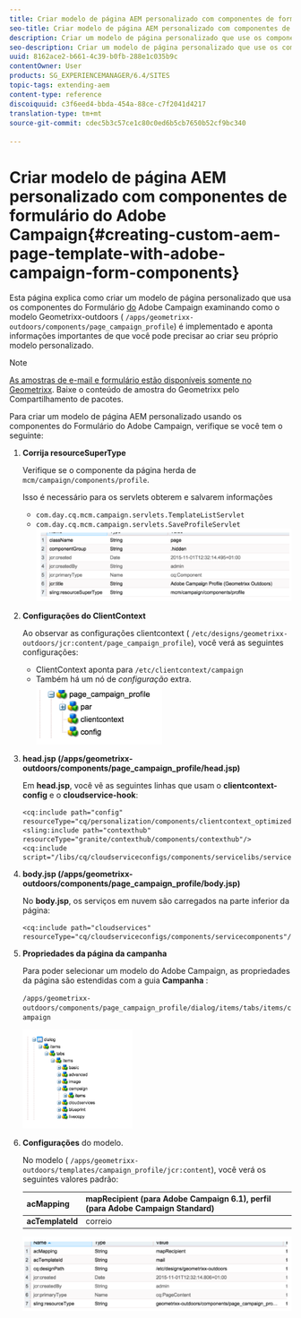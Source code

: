 ```yaml
---
title: Criar modelo de página AEM personalizado com componentes de formulário do Adobe Campaign
seo-title: Criar modelo de página AEM personalizado com componentes de formulário do Adobe Campaign
description: Criar um modelo de página personalizado que use os componentes do Formulário do Adobe Campaign
seo-description: Criar um modelo de página personalizado que use os componentes do Formulário do Adobe Campaign
uuid: 8162ace2-b661-4c39-b0fb-288e1c035b9c
contentOwner: User
products: SG_EXPERIENCEMANAGER/6.4/SITES
topic-tags: extending-aem
content-type: reference
discoiquuid: c3f6eed4-bbda-454a-88ce-c7f2041d4217
translation-type: tm+mt
source-git-commit: cdec5b3c57ce1c80c0ed6b5cb7650b52cf9bc340

---
```



# Criar modelo de página AEM personalizado com componentes de formulário do Adobe Campaign{#creating-custom-aem-page-template-with-adobe-campaign-form-components}

Esta página explica como criar um modelo de página personalizado que usa os componentes do Formulário [do](/help/sites-authoring/adobe-campaign-components.md) Adobe Campaign examinando como o modelo Geometrixx-outdoors ( `/apps/geometrixx-outdoors/components/page_campaign_profile`) é implementado e aponta informações importantes de que você pode precisar ao criar seu próprio modelo personalizado.

>[!NOTE]
>
>[As amostras de e-mail e formulário estão disponíveis somente no Geometrixx](/help/sites-developing/we-retail.md). Baixe o conteúdo de amostra do Geometrixx pelo Compartilhamento de pacotes.

Para criar um modelo de página AEM personalizado usando os componentes do Formulário do Adobe Campaign, verifique se você tem o seguinte:

1. **Corrija resourceSuperType**

   Verifique se o componente da página herda de `mcm/campaign/components/profile`.

   Isso é necessário para os servlets obterem e salvarem informações

   * `com.day.cq.mcm.campaign.servlets.TemplateListServlet`
   * `com.day.cq.mcm.campaign.servlets.SaveProfileServlet`
   ![chlimage_1-201](assets/chlimage_1-201.png)

1. **Configurações do ClientContext**

   Ao observar as configurações clientcontext ( `/etc/designs/geometrixx-outdoors/jcr:content/page_campaign_profile`), você verá as seguintes configurações:

   * ClientContext aponta para `/etc/clientcontext/campaign`
   * Também há um nó de *configuração* extra.
   ![chlimage_1-202](assets/chlimage_1-202.png)

1. **head.jsp (/apps/geometrixx-outdoors/components/page_campaign_profile/head.jsp)**

   Em **head.jsp**, você vê as seguintes linhas que usam o **clientcontext-config** e o **cloudservice-hook**:

   ```
   <cq:include path="config" resourceType="cq/personalization/components/clientcontext_optimized/config"/>
   <sling:include path="contexthub" resourceType="granite/contexthub/components/contexthub"/>
   <cq:include script="/libs/cq/cloudserviceconfigs/components/servicelibs/servicelibs.jsp"/>
   ```

1. **body.jsp (/apps/geometrixx-outdoors/components/page_campaign_profile/body.jsp)**

   No **body.jsp**, os serviços em nuvem são carregados na parte inferior da página:

   ```
   <cq:include path="cloudservices" resourceType="cq/cloudserviceconfigs/components/servicecomponents"/>
   ```

1. **Propriedades da página da campanha**

   Para poder selecionar um modelo do Adobe Campaign, as propriedades da página são estendidas com a guia **Campanha** :

   `/apps/geometrixx-outdoors/components/page_campaign_profile/dialog/items/tabs/items/campaign`

   ![chlimage_1-203](assets/chlimage_1-203.png)

1. **Configurações** do modelo.

   No modelo ( `/apps/geometrixx-outdoors/templates/campaign_profile/jcr:content`), você verá os seguintes valores padrão:

   | **acMapping** | mapRecipient (para Adobe Campaign 6.1), perfil (para Adobe Campaign Standard) |
   |---|---|
   | **acTemplateId** | correio |

   ![chlimage_1-204](assets/chlimage_1-204.png)


